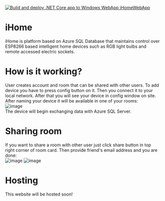 [![Build and deploy .NET Core app to Windows WebApp iHomeWebApp](https://github.com/MaciejPadula/iHome/actions/workflows/iHomeWebApp.yml/badge.svg)](https://github.com/MaciejPadula/iHome/actions/workflows/iHomeWebApp.yml)
# iHome
iHome is platform based on Azure SQL Database that maintains control over ESP8266 based intelligent home devices such as RGB light bulbs and remote accessed electric sockets.
# How is it working?
User creates account and room that can be shared with other users. To add device you have to press config button on it. Then you connect it to your local network. After that you will see your device in config window on site. After naming your device it will be available in one of your rooms: <br/>
![image](https://user-images.githubusercontent.com/50674232/178340555-8dc91f9a-f587-417f-958b-9467a3528389.png) <br/>
The device will begin exchanging data with Azure SQL Server.
# Sharing room
If you want to share a room with other user just click share button in top right corner of room card. Then provide friend's email address and you are done: <br/>
![image](https://user-images.githubusercontent.com/50674232/178340908-97843d82-60ef-4aba-bb9b-070d298af74b.png)
![image](https://user-images.githubusercontent.com/50674232/178341187-2bb65268-3d22-4c00-9287-fab7d88bd5c4.png)

# Hosting
This website will be hosted soon!
